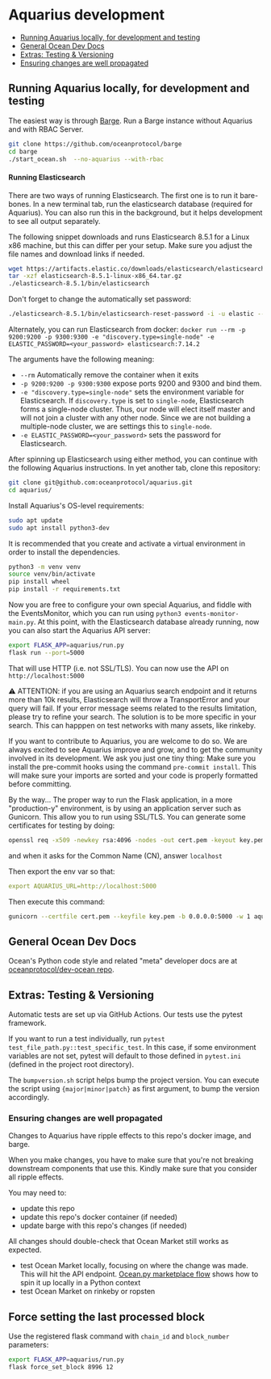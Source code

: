 # Aquarius development

  * [Running Aquarius locally, for development and testing](#running-aquarius-locally-for-development-and-testing)
  * [General Ocean Dev Docs](#general-ocean-dev-docs)
  * [Extras: Testing &amp; Versioning](#extras-testing--versioning)
  * [Ensuring changes are well propagated](#ensuring-changes-are-well-propagated)

## Running Aquarius locally, for development and testing

The easiest way is through [Barge](https://github.com/oceanprotocol/barge). Run a Barge instance without Aquarius and with RBAC Server.

```bash
git clone https://github.com/oceanprotocol/barge
cd barge
./start_ocean.sh  --no-aquarius --with-rbac
```

#### Running Elasticsearch
There are two ways of running Elasticsearch. The first one is to run it bare-bones.
In a new terminal tab, run the elasticsearch database (required for Aquarius).
You can also run this in the background, but it helps development to see all output separately.

The following snippet downloads and runs Elasticsearch 8.5.1 for a Linux x86 machine, but this can differ per your setup.
Make sure you adjust the file names and download links if needed.

```bash
wget https://artifacts.elastic.co/downloads/elasticsearch/elasticsearch-8.5.1-linux-x86_64.tar.gz
tar -xzf elasticsearch-8.5.1-linux-x86_64.tar.gz
./elasticsearch-8.5.1/bin/elasticsearch
```

Don't forget to change the automatically set password:

```bash
./elasticsearch-8.5.1/bin/elasticsearch-reset-password -i -u elastic --url https://localhost:9200
```

Alternately, you can run Elasticsearch from docker:
`docker run --rm -p 9200:9200 -p 9300:9300 -e "discovery.type=single-node" -e ELASTIC_PASSWORD=<your_password> elasticsearch:7.14.2`

The arguments have the following meaning:
- `--rm` Automatically remove the container when it exits
- `-p 9200:9200 -p 9300:9300` expose ports 9200 and 9300 and bind them.
- `-e "discovery.type=single-node"` sets the environment variable for Elasticsearch. If `discovery.type` is set to `single-node`, Elasticsearch forms a single-node cluster. Thus, our node will elect itself master and will not join a cluster with any other node. Since we are not building a multiple-node cluster, we are settings this to `single-node`.
- `-e ELASTIC_PASSWORD=<your_password>` sets the password for Elasticsearch.

After spinning up Elasticsearch using either method, you can continue with the following Aquarius instructions. In yet another tab, clone this repository:

```bash
git clone git@github.com:oceanprotocol/aquarius.git
cd aquarius/
```

Install Aquarius's OS-level requirements:

```bash
sudo apt update
sudo apt install python3-dev
```

It is recommended that you create and activate a virtual environment in order to install the dependencies.

```bash
python3 -m venv venv
source venv/bin/activate
pip install wheel
pip install -r requirements.txt
```

Now you are free to configure your own special Aquarius, and fiddle with the EventsMonitor, which you can run using `python3 events-monitor-main.py`. At this point, with the Elasticsearch database already running, now you can also start the Aquarius API server:

```bash
export FLASK_APP=aquarius/run.py
flask run --port=5000
```

That will use HTTP (i.e. not SSL/TLS). You can now use the API on `http://localhost:5000`

⚠️ ATTENTION: if you are using an Aquarius search endpoint and it returns more than 10k results,
    Elasticsearch will throw a TransportError and your query will fail. If your error message seems related to the results limitation, please try to refine your search.
    The solution is to be more specific in your search. This can happpen on test networks with many assets, like rinkeby.

If you want to contribute to Aquarius, you are welcome to do so. We are always excited to see Aquarius improve and grow, and to get the community involved in its development. We ask you just one tiny thing: Make sure you install the pre-commit hooks using the command `pre-commit install`. This will make sure your imports are sorted and your code is properly formatted before committing.

By the way... The proper way to run the Flask application, in a more "production-y" environment, is by using an application server such as Gunicorn. This allow you to run using SSL/TLS.
You can generate some certificates for testing by doing:

```bash
openssl req -x509 -newkey rsa:4096 -nodes -out cert.pem -keyout key.pem -days 365
```

and when it asks for the Common Name (CN), answer `localhost`

Then export the env var so that:

```yaml
export AQUARIUS_URL=http://localhost:5000
```

Then execute this command:

```bash
gunicorn --certfile cert.pem --keyfile key.pem -b 0.0.0.0:5000 -w 1 aquarius.run:app
```

## General Ocean Dev Docs

Ocean's Python code style and related "meta" developer docs are at [oceanprotocol/dev-ocean repo](https://github.com/oceanprotocol/dev-ocean).

## Extras: Testing & Versioning

Automatic tests are set up via GitHub Actions. Our tests use the pytest framework.

If you want to run a test individually, run `pytest test_file_path.py::test_specific_test`.
In this case, if some environment variables are not set, pytest will default to those defined in `pytest.ini` (defined in the project root directory).

The `bumpversion.sh` script helps bump the project version. You can execute the script using `{major|minor|patch}` as first argument, to bump the version accordingly.

### Ensuring changes are well propagated

Changes to Aquarius have ripple effects to this repo's docker image, and barge.

When you make changes, you have to make sure that you're not breaking downstream components that use this. Kindly make sure that you consider all ripple effects.

You may need to:
- update this repo
- update this repo's docker container (if needed)
- update barge with this repo's changes (if needed)

All changes should double-check that Ocean Market still works as expected.
- test Ocean Market locally, focusing on where the change was made. This will hit the API endpoint. [Ocean.py marketplace flow](https://github.com/oceanprotocol/ocean.py/blob/main/READMEs/marketplace-flow.md) shows how to spin it up locally in a Python context
- test Ocean Market on rinkeby or ropsten

## Force setting the last processed block
Use the registered flask command with `chain_id` and `block_number` parameters:

```bash
export FLASK_APP=aquarius/run.py
flask force_set_block 8996 12
```
